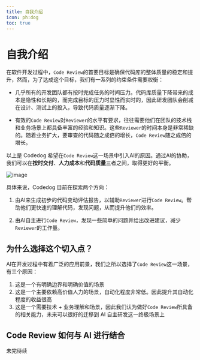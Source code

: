 ```yaml
---
title: 自我介绍
icon: ph:dog
toc: true
---
```


# 自我介绍

在软件开发过程中，`Code Review`的首要目标是确保代码库的整体质量的稳定和提升，然而，为了达成这个目标，我们有一系列的约束条件需要权衡：

- 几乎所有的开发团队都有按时完成任务的时间压力。代码库质量下降带来的成本是隐性和长期的，而完成目标的压力时显性而实时的，因此研发团队会削减在设计、测试上的投入，导致代码质量逐渐下降。

- 有效的`Code Review`对`Reviewer`的水平有要求，往往需要他们在团队的技术栈和业务场景上都具备丰富的经验和知识。这些`Reviewer`的时间本身是非常稀缺的。随着业务扩大，要审查的代码随之成倍的增长，`Code Review`随之成倍的增长。

以上是 Codedog 希望在`Code Review`这一场景中引入AI的原因。通过AI的协助，我们可以在**按时交付**、**人力成本**和**代码质量**三者之间，取得更好的平衡。

![image](volume-cost-quality.png)

具体来说，Codedog 目前在探索两个方向：

1. 由AI来生成初步的代码变动评估报告，以辅助`Reviewer`进行`Code Review`。帮助他们更快速的理解代码，发现问题，从而提升他们的效率。

2. 由AI自主进行`Code Review`，发现一些简单的问题并给出改进建议，减少`Reviewer`的工作量。

## 为什么选择这个切入点？

AI在开发过程中有着广泛的应用前景，我们之所以选择了`Code Review`这一场景，有三个原因：

1. 这是一个有明确边界和明确价值的场景
2. 这是一个主要依赖高价值人力的场景，自动化程度非常低。因此提升其自动化程度的收益很高
3. 这是一个需要技术 + 业务理解和场景，因此我们认为做好`Code Review`所具备的相关能力，未来可以很好的迁移到 AI 自主研发这一终极场景上


## Code Review 如何与 AI 进行结合

未完待续
